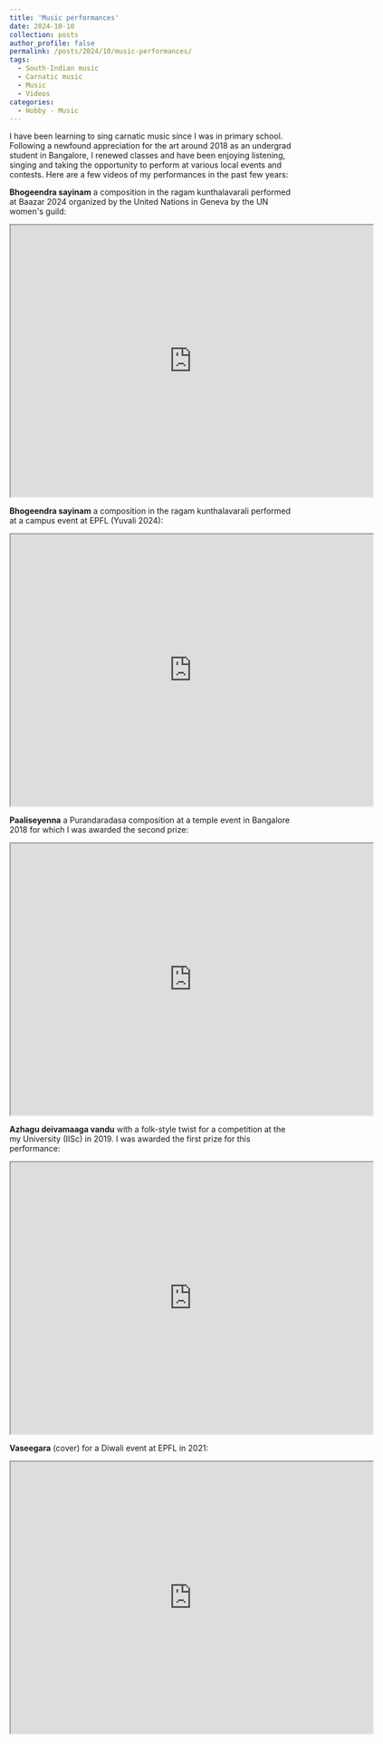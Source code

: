 ```yaml
---
title: 'Music performances'
date: 2024-10-10
collection: posts
author_profile: false
permalink: /posts/2024/10/music-performances/
tags:
  - South-Indian music
  - Carnatic music
  - Music
  - Videos
categories:
  - Hobby - Music
---
```


I have been learning to sing carnatic music since I was in primary school. Following a newfound appreciation for the art around 2018 as an undergrad student in Bangalore, I renewed classes and have been enjoying listening, singing and taking the opportunity to perform at various local events and contests. Here are a few videos of my performances in the past few years:


**Bhogeendra sayinam** a composition in the ragam kunthalavarali performed at Baazar 2024 organized by the United Nations in Geneva by the UN women's guild:
<iframe src="https://drive.google.com/drive/folders/1a3eBDGjSki47znc-FQKAfmFGVW2dq96W" width="640" height="480" allow="autoplay"></iframe>

**Bhogeendra sayinam** a composition in the ragam kunthalavarali performed at a campus event at EPFL (Yuvali 2024):
<iframe src="https://drive.google.com/drive/folders/1a3eBDGjSki47znc-FQKAfmFGVW2dq96W" width="640" height="480" allow="autoplay"></iframe>

**Paaliseyenna** a Purandaradasa composition at a temple event in Bangalore 2018 for which I was awarded the second prize:
<iframe src="https://drive.google.com/file/d/1ZM6Ibi2Ic0JgHWC-5oPs73-lCFufUa9v/preview" width="640" height="480" allow="autoplay"></iframe>

**Azhagu deivamaaga vandu** with a folk-style twist for a competition at the my University (IISc) in 2019. I was awarded the first prize for this performance:
<iframe src="https://drive.google.com/file/d/1CIyYvXxgPWFf61b-BIEN8PoboYQ1TYK5/preview" width="640" height="480" allow="autoplay"></iframe>

**Vaseegara** (cover) for a Diwali event at EPFL in 2021:
<iframe src="https://drive.google.com/file/d/1Sh_QlRL9jJKMOSu-a1xg2Qh7Z4W6e4a-/preview" width="640" height="480" allow="autoplay"></iframe>